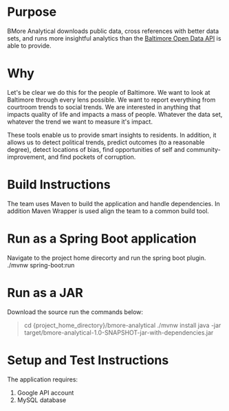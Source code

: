 # Purpose
BMore Analytical downloads public data, cross references with better data sets, and runs more insightful analytics than the [Baltimore Open Data API](https://data.baltimorecity.gov/) is able to provide.

# Why 
Let's be clear we do this for the people of Baltimore. We want to look at Baltimore through every lens possible.  We want to report everything from courtroom trends to social trends. We are interested in anything that impacts quality of life and impacts a mass of people. Whatever the data set, whatever the trend we want to measure it's impact.

These tools enable us to provide smart insights to residents.  In addition, it allows us to detect political trends, predict outcomes (to a reasonable degree), detect locations of bias, find opportunities of self and community-improvement, and find pockets of corruption.

# Build Instructions
The team uses Maven to build the application and handle dependencies. In addition Maven Wrapper is used align the team to a common build tool.

# Run as a Spring Boot application
Navigate to the project home direcorty and run the spring boot plugin.
./mvnw spring-boot:run

# Run as a JAR
Download the source run the commands below:
> cd {project_home_directory}/bmore-analytical
> ./mvnw install 
> java -jar target/bmore-analytical-1.0-SNAPSHOT-jar-with-dependencies.jar

# Setup and Test Instructions
The application requires:
1) Google API account
2) MySQL database 

